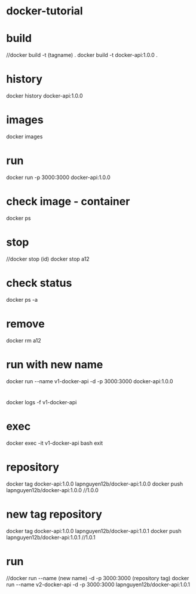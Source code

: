 # docker-tutorial

# build
//docker build -t (tagname) .
docker build -t docker-api:1.0.0 .

# history
docker history docker-api:1.0.0

# images
docker images

# run
docker run -p 3000:3000 docker-api:1.0.0

# check image - container
docker ps

# stop
//docker stop (id)
docker stop a12

# check status
docker ps -a

# remove
docker rm a12

# run with new name
docker run --name v1-docker-api -d -p 3000:3000 docker-api:1.0.0

#
docker logs -f v1-docker-api

# exec
docker exec -it v1-docker-api bash
exit

# repository
 docker tag docker-api:1.0.0 lapnguyen12b/docker-api:1.0.0
 docker push lapnguyen12b/docker-api:1.0.0
//1.0.0
 # new tag repository
 docker tag docker-api:1.0.0 lapnguyen12b/docker-api:1.0.1
 docker push lapnguyen12b/docker-api:1.0.1
 //1.0.1

# run 
//docker run --name (new name) -d -p 3000:3000 (repository tag)
docker run --name v2-docker-api -d -p 3000:3000 lapnguyen12b/docker-api:1.0.1
